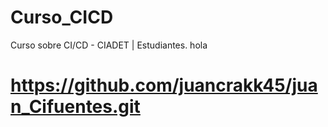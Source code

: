 # Curso_CICD
Curso sobre CI/CD - CIADET | Estudiantes.
hola
# https://github.com/juancrakk45/juan_Cifuentes.git